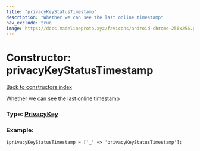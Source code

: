 ```yaml
---
title: "privacyKeyStatusTimestamp"
description: "Whether we can see the last online timestamp"
nav_exclude: true
image: https://docs.madelineproto.xyz/favicons/android-chrome-256x256.png
---
```

# Constructor: privacyKeyStatusTimestamp  
[Back to constructors index](/API_docs/constructors/index.html)



Whether we can see the last online timestamp




### Type: [PrivacyKey](/API_docs/types/PrivacyKey.html)


### Example:

```
$privacyKeyStatusTimestamp = ['_' => 'privacyKeyStatusTimestamp'];
```  
